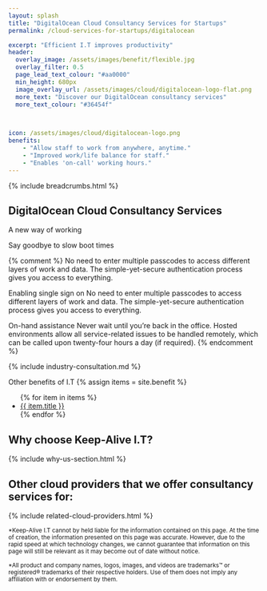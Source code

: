 ```yaml
---
layout: splash 
title: "DigitalOcean Cloud Consultancy Services for Startups"
permalink: /cloud-services-for-startups/digitalocean

excerpt: "Efficient I.T improves productivity"
header:
  overlay_image: /assets/images/benefit/flexible.jpg
  overlay_filter: 0.5 
  page_lead_text_colour: "#aa0000"
  min_height: 680px
  image_overlay_url: /assets/images/cloud/digitalocean-logo-flat.png 
  more_text: "Discover our DigitalOcean consultancy services"
  more_text_colour: "#36454f"


  
icon: /assets/images/cloud/digitalocean-logo.png
benefits:
    - "Allow staff to work from anywhere, anytime."
    - "Improved work/life balance for staff."
    - "Enables 'on-call' working hours."
---
```


{% include breadcrumbs.html %}

## <i class="fas fa-cloud page-title-icon" aria-hidden="true"></i> DigitalOcean Cloud Consultancy Services


A new way of working 


Say goodbye to slow boot times

{% comment %}
No need to enter multiple passcodes to access different layers of work and data. The simple-yet-secure authentication process gives you access to everything.


Enabling single sign on
No need to enter multiple passcodes to access different layers of work and data. The simple-yet-secure authentication process gives you access to everything.

On-hand assistance
Never wait until you’re back in the office. Hosted environments allow all service-related issues to be handled remotely, which can be called upon twenty-four hours a day (if required).
{% endcomment %}

{% include industry-consultation.md %}


Other benefits of I.T
{% assign items = site.benefit %}
<ul class="">
    {% for item in items %}
        <li><a href="{{ item.url }}">{{ item.title }}</a></li>
    {% endfor %}
</ul>

## Why choose Keep-Alive I.T?
{% include why-us-section.html %}

## Other cloud providers that we offer consultancy services for:
{% include related-cloud-providers.html %}

<small>*Keep-Alive I.T cannot by held liable for the information contained on this page. At the time of creation, the information presented on this page was accurate. However, due to the rapid speed at which technology changes, we cannot guarantee that information on this page will still be relevant as it may become out of date without notice.</small>

<small>*All product and company names, logos, images, and videos are trademarks™ or registered® trademarks of their respective holders. Use of them does not imply any affiliation with or endorsement by them.</small>